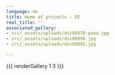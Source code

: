 ```yaml
---
language: de
title: Home of projects – DE
real_title: ''
associated_gallery:
- src/_assets/uploads/dsc08978-pano.jpg
- src/_assets/uploads/dsc08996.jpg
- src/_assets/uploads/dsc09003.jpg

---
```

{{{ renderGallery 1 3 }}}